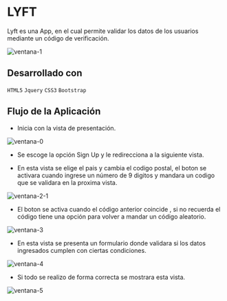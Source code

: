 # LYFT

Lyft es una App, en el cual permite validar los datos de los usuarios mediante un código de verificación.

![ventana-1](https://user-images.githubusercontent.com/32310087/36346881-b81cf544-1416-11e8-92fb-cf2e62ff9428.PNG)

## Desarrollado con

  `HTML5` `Jquery` `CSS3` `Bootstrap` 


## Flujo de la Aplicación

- Inicia con la vista de presentación.

 ![ventana-0](https://user-images.githubusercontent.com/32310087/36346887-d972bdf0-1416-11e8-9122-e77bad064cc6.PNG)

- Se escoge la opción Sign Up y le redirecciona a la siguiente vista.

- En esta vista se elige el pais y cambia el codigo postal, el boton se activara cuando ingrese un número de 9 digitos y mandara un codigo que se validara en la proxima vista.

 ![ventana-2-1](https://user-images.githubusercontent.com/32310087/36346909-1eb29c82-1417-11e8-9c95-18bf4dee3101.PNG)

- El boton se activa cuando el código anterior coincide , si no recuerda el código tiene una opción para volver a mandar un código aleatorio.

 ![ventana-3](https://user-images.githubusercontent.com/32310087/36346921-7797971c-1417-11e8-8678-b17f1a4e799f.PNG)

- En esta vista se presenta un formulario donde validara si los datos ingresados cumplen con ciertas condiciones.

 ![ventana-4](https://user-images.githubusercontent.com/32310087/36346923-893ae10e-1417-11e8-9176-80095190e835.PNG)

- Si todo se realizo de forma correcta se mostrara esta vista.

 ![ventana-5](https://user-images.githubusercontent.com/32310087/36346924-96034ba6-1417-11e8-8f97-93b0f8569648.PNG)
 

